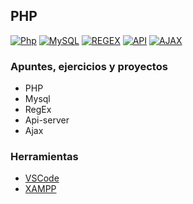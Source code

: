 ## PHP
[![Php](https://img.shields.io/badge/Php-787CB5?style=for-the-badge&logo=php&logoColor=white&labelColor=101010)](https://github.com/Alberto-mt/PHP)
[![MySQL](https://img.shields.io/badge/MySQL-4479A1?style=for-the-badge&logo=mysql&logoColor=white&labelColor=101010)](https://github.com/Alberto-mt/PHP)
[![REGEX](https://img.shields.io/badge/REGEX-2c9f45?style=for-the-badge&label=RGX&logoColor=white&labelColor=101010)](https://github.com/Alberto-mt/PHP)
[![API](https://img.shields.io/badge/API_SERVER-7d3f98?style=for-the-badge&label=API&logoColor=white&labelColor=101010)](https://github.com/Alberto-mt/PHP)
[![AJAX](https://img.shields.io/badge/AJAX-005A9C?style=for-the-badge&logo=W3C&logoColor=white&labelColor=101010)](https://github.com/Alberto-mt/PHP)

### Apuntes, ejercicios y proyectos
 - PHP
 - Mysql
 - RegEx
 - Api-server
 - Ajax

### Herramientas
- [VSCode](https://code.visualstudio.com/)
- [XAMPP](https://www.apachefriends.org/)
